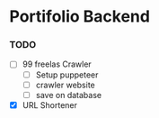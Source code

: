 # Portifolio Backend

### TODO 
- [ ] 99 freelas Crawler
  - [ ] Setup puppeteer
  - [ ] crawler website
  - [ ] save on database
- [x] URL Shortener
